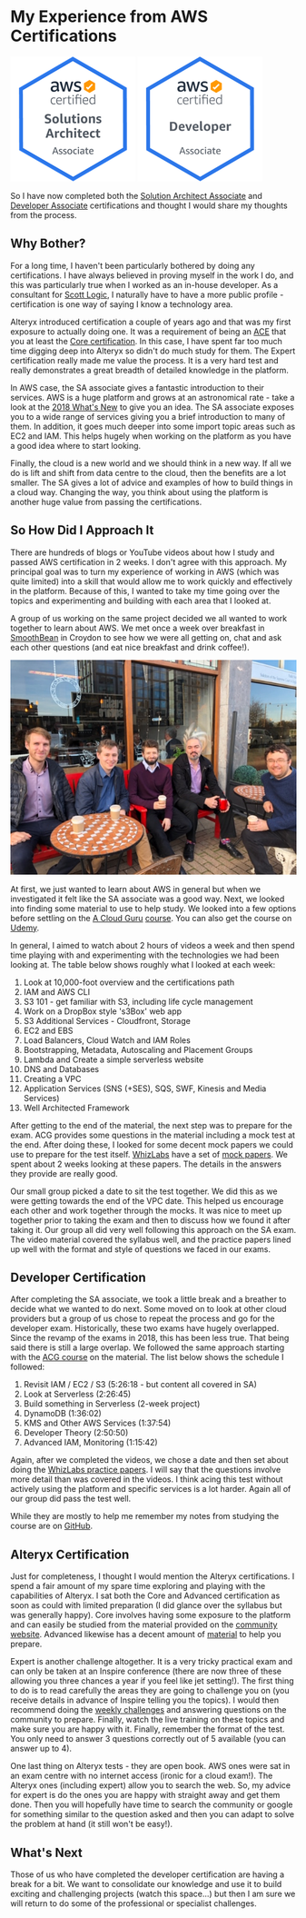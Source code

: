 # My Experience from AWS Certifications  

![SA](assets/certification/solution-architect.png)
![Developer](assets/certification/developer.png)

So I have now completed both the [Solution Architect Associate](https://aws.amazon.com/certification/certified-solutions-architect-associate/) and [Developer Associate](https://aws.amazon.com/certification/certified-developer-associate/) certifications and thought I would share my thoughts from the process.

## Why Bother?

For a long time, I haven't been particularly bothered by doing any certifications. I have always believed in proving myself in the work I do, and this was particularly true when I worked as an in-house developer. As a consultant for [Scott Logic](https://www.scottlogic.com/), I naturally have to have a more public profile - certification is one way of saying I know a technology area.

Alteryx introduced certification a couple of years ago and that was my first exposure to actually doing one. It was a requirement of being an [ACE](https://community.alteryx.com/t5/ACE-Program/bd-p/ace-program) that you at least the [Core certification](https://community.alteryx.com/t5/Certification/bd-p/product-certification). In this case, I have spent far too much time digging deep into Alteryx so didn't do much study for them. The Expert certification really made me value the process. It is a very hard test and really demonstrates a great breadth of detailed knowledge in the platform.

In AWS case, the SA associate gives a fantastic introduction to their services. AWS is a huge platform and grows at an astronomical rate - take a look at the [2018 What's New](https://aws.amazon.com/about-aws/whats-new/2018/) to give you an idea. The SA associate exposes you to a wide range of services giving you a brief introduction to many of them. In addition, it goes much deeper into some import topic areas such as EC2 and IAM. This helps hugely when working on the platform as you have a good idea where to start looking.

Finally, the cloud is a new world and we should think in a new way. If all we do is lift and shift from data centre to the cloud, then the benefits are a lot smaller. The SA gives a lot of advice and examples of how to build things in a cloud way. Changing the way, you think about using the platform is another huge value from passing the certifications.

## So How Did I Approach It

There are hundreds of blogs or YouTube videos about how I study and passed AWS certification in 2 weeks. I don't agree with this approach. My principal goal was to turn my experience of working in AWS (which was quite limited) into a skill that would allow me to work quickly and effectively in the platform. Because of this, I wanted to take my time going over the topics and experimenting and building with each area that I looked at.

A group of us working on the same project decided we all wanted to work together to learn about AWS. We met once a week over breakfast in [SmoothBean](https://www.tripadvisor.co.uk/Restaurant_Review-g504167-d7171237-Reviews-Smoothbean-Croydon_Greater_London_England.html) in Croydon to see how we were all getting on, chat and ask each other questions (and eat nice breakfast and drink coffee!).

![Study Group](assets/certification/studygroup.jpg)

At first, we just wanted to learn about AWS in general but when we investigated it felt like the SA associate was a good way. Next, we looked into finding some material to use to help study. We looked into a few options before settling on the [A Cloud Guru](https://acloud.guru/) [course](https://acloud.guru/learn/aws-certified-solutions-architect-associate). You can also get the course on [Udemy](https://www.udemy.com/aws-certified-solutions-architect-associate/). 

In general, I aimed to watch about 2 hours of videos a week and then spend time playing with and experimenting with the technologies we had been looking at. The table below shows roughly what I looked at each week:

1. Look at 10,000-foot overview and the certifications path
2. IAM and AWS CLI 
3. S3 101 - get familiar with S3, including life cycle management
4. Work on a DropBox style 's3Box' web app
5. S3 Additional Services - Cloudfront, Storage 
6. EC2 and EBS
7. Load Balancers, Cloud Watch and IAM Roles
8. Bootstrapping, Metadata, Autoscaling and Placement Groups
9. Lambda and Create a simple serverless website
10. DNS and Databases
11. Creating a VPC
12. Application Services (SNS (+SES), SQS, SWF, Kinesis and Media Services)
13. Well Architected Framework

After getting to the end of the material, the next step was to prepare for the exam. ACG provides some questions in the material including a mock test at the end. After doing these, I looked for some decent mock papers we could use to prepare for the test itself. [WhizLabs](https://www.whizlabs.com/) have a set of [mock papers](https://www.whizlabs.com/aws-solutions-architect-associate/practice-tests/). We spent about 2 weeks looking at these papers. The details in the answers they provide are really good.

Our small group picked a date to sit the test together. We did this as we were getting towards the end of the VPC date. This helped us encourage each other and work together through the mocks. It was nice to meet up together prior to taking the exam and then to discuss how we found it after taking it. Our group all did very well following this approach on the SA exam. The video material covered the syllabus well, and the practice papers lined up well with the format and style of questions we faced in our exams.

## Developer Certification

After completing the SA associate, we took a little break and a breather to decide what we wanted to do next. Some moved on to look at other cloud providers but a group of us chose to repeat the process and go for the developer exam. Historically, these two exams have hugely overlapped. Since the revamp of the exams in 2018, this has been less true. That being said there is still a large overlap. We followed the same approach starting with the [ACG course](https://acloud.guru/learn/aws-certified-developer-associate-june-2018) on the material. The list below shows the schedule I followed:

1. Revisit IAM / EC2 / S3 (5:26:18 - but content all covered in SA)
2. Look at Serverless (2:26:45)
3. Build something in Serverless (2-week project)
4. DynamoDB (1:36:02)
5. KMS and Other AWS Services (1:37:54)
6. Developer Theory (2:50:50)
7. Advanced IAM, Monitoring (1:15:42)

Again, after we completed the videos, we chose a date and then set about doing the [WhizLabs practice papers](https://www.whizlabs.com/aws-developer-associate/practice-tests/). I will say that the questions involve more detail than was covered in the videos. I think acing this test without actively using the platform and specific services is a lot harder. Again all of our group did pass the test well.

While they are mostly to help me remember my notes from studying the course are on [GitHub](https://github.com/jdunkerley/jdunkerley/blob/master/AWS%20Developer.md).

## Alteryx Certification

Just for completeness, I thought I would mention the Alteryx certifications. I spend a fair amount of my spare time exploring and playing with the capabilities of Alteryx. I sat both the Core and Advanced certification as soon as could with limited preparation (I did glance over the syllabus but was generally happy). Core involves having some exposure to the platform and can easily be studied from the material provided on the [community website](https://s3-us-west-1.amazonaws.com/ayx.policies/Core+Certification+Exam+Prep+Guide.pdf). Advanced likewise has a decent amount of [material](https://s3-us-west-1.amazonaws.com/ayx.policies/Advanced+Certification+Exam+Prep+Guide.pdf) to help you prepare.

Expert is another challenge altogether. It is a very tricky practical exam and can only be taken at an Inspire conference (there are now three of these allowing you three chances a year if you feel like jet setting!). The first thing to do is to read carefully the areas they are going to challenge you on (you receive details in advance of Inspire telling you the topics). I would then recommend doing the [weekly challenges](https://community.alteryx.com/t5/Weekly-Challenge/bd-p/weeklychallenge) and answering questions on the community to prepare. Finally, watch the live training on these topics and make sure you are happy with it. Finally, remember the format of the test. You only need to answer 3 questions correctly out of 5 available (you can answer up to 4).

One last thing on Alteryx tests - they are open book. AWS ones were sat in an exam centre with no internet access (ironic for a cloud exam!). The Alteryx ones (including expert) allow you to search the web. So, my advice for expert is do the ones you are happy with straight away and get them done. Then you will hopefully have time to search the community or google for something similar to the question asked and then you can adapt to solve the problem at hand (it still won't be easy!).

## What's Next

Those of us who have completed the developer certification are having a break for a bit. We want to consolidate our knowledge and use it to build exciting and challenging projects (watch this space...) but then I am sure we will return to do some of the professional or specialist challenges. 
